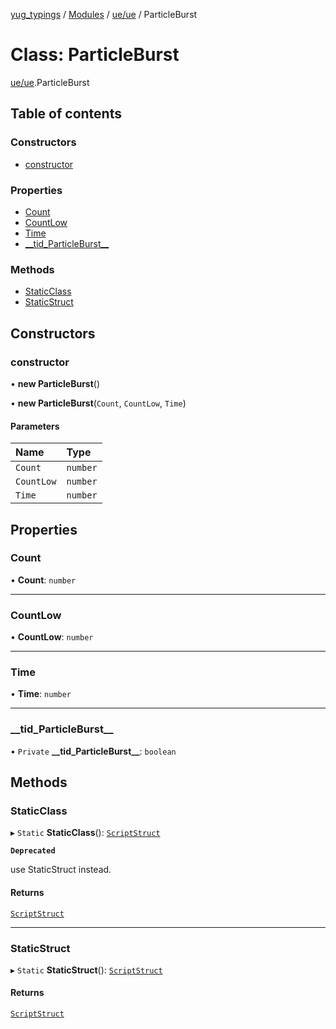 [yug_typings](../README.md) / [Modules](../modules.md) / [ue/ue](../modules/ue_ue.md) / ParticleBurst

# Class: ParticleBurst

[ue/ue](../modules/ue_ue.md).ParticleBurst

## Table of contents

### Constructors

- [constructor](ue_ue.ParticleBurst.md#constructor)

### Properties

- [Count](ue_ue.ParticleBurst.md#count)
- [CountLow](ue_ue.ParticleBurst.md#countlow)
- [Time](ue_ue.ParticleBurst.md#time)
- [\_\_tid\_ParticleBurst\_\_](ue_ue.ParticleBurst.md#__tid_particleburst__)

### Methods

- [StaticClass](ue_ue.ParticleBurst.md#staticclass)
- [StaticStruct](ue_ue.ParticleBurst.md#staticstruct)

## Constructors

### constructor

• **new ParticleBurst**()

• **new ParticleBurst**(`Count`, `CountLow`, `Time`)

#### Parameters

| Name | Type |
| :------ | :------ |
| `Count` | `number` |
| `CountLow` | `number` |
| `Time` | `number` |

## Properties

### Count

• **Count**: `number`

___

### CountLow

• **CountLow**: `number`

___

### Time

• **Time**: `number`

___

### \_\_tid\_ParticleBurst\_\_

• `Private` **\_\_tid\_ParticleBurst\_\_**: `boolean`

## Methods

### StaticClass

▸ `Static` **StaticClass**(): [`ScriptStruct`](ue_ue.ScriptStruct.md)

**`Deprecated`**

use StaticStruct instead.

#### Returns

[`ScriptStruct`](ue_ue.ScriptStruct.md)

___

### StaticStruct

▸ `Static` **StaticStruct**(): [`ScriptStruct`](ue_ue.ScriptStruct.md)

#### Returns

[`ScriptStruct`](ue_ue.ScriptStruct.md)
